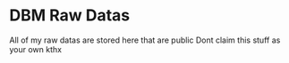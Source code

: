 # DBM Raw Datas


All of my raw datas are stored here that are public
Dont claim this stuff as your own kthx
